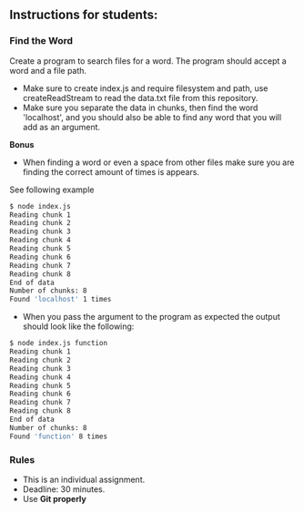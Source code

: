 ## Instructions for students:

### Find the Word

Create a program to search files for a word. The program should accept a word and a file path.

-   Make sure to create index.js and require filesystem and path, use createReadStream to read the data.txt file from this repository.
-   Make sure you separate the data in chunks, then find the word 'localhost', and you should also be able to find any word that you will add as an argument.

**Bonus**

-   When finding a word or even a space from other files make sure you are finding the correct amount of times is appears.

See following example

```bash
$ node index.js
Reading chunk 1
Reading chunk 2
Reading chunk 3
Reading chunk 4
Reading chunk 5
Reading chunk 6
Reading chunk 7
Reading chunk 8
End of data
Number of chunks: 8
Found 'localhost' 1 times
```

-   When you pass the argument to the program as expected the output should look like the following:

```bash
$ node index.js function
Reading chunk 1
Reading chunk 2
Reading chunk 3
Reading chunk 4
Reading chunk 5
Reading chunk 6
Reading chunk 7
Reading chunk 8
End of data
Number of chunks: 8
Found 'function' 8 times
```

### Rules

-   This is an individual assignment.
-   Deadline: 30 minutes.
-   Use **Git properly**
